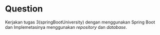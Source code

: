 # Question
Kerjakan tugas 3(springBootUniversity) dengan menggunakan Spring Boot dan Implemetasinya menggunakan *repository* dan *database*.
